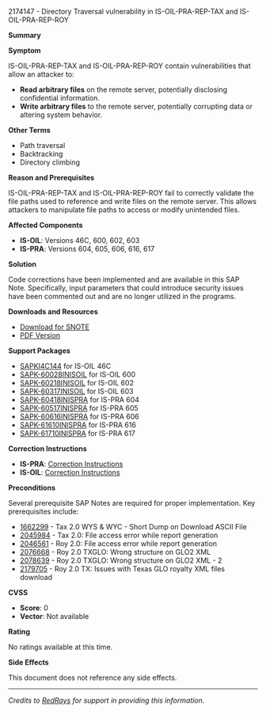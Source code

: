 2174147 - Directory Traversal vulnerability in IS-OIL-PRA-REP-TAX and IS-OIL-PRA-REP-ROY

**Summary**

**Symptom**

IS-OIL-PRA-REP-TAX and IS-OIL-PRA-REP-ROY contain vulnerabilities that allow an attacker to:

- **Read arbitrary files** on the remote server, potentially disclosing confidential information.
- **Write arbitrary files** to the remote server, potentially corrupting data or altering system behavior.

**Other Terms**

- Path traversal
- Backtracking
- Directory climbing

**Reason and Prerequisites**

IS-OIL-PRA-REP-TAX and IS-OIL-PRA-REP-ROY fail to correctly validate the file paths used to reference and write files on the remote server. This allows attackers to manipulate file paths to access or modify unintended files.

**Affected Components**

- **IS-OIL**: Versions 46C, 600, 602, 603
- **IS-PRA**: Versions 604, 605, 606, 616, 617

**Solution**

Code corrections have been implemented and are available in this SAP Note. Specifically, input parameters that could introduce security issues have been commented out and are no longer utilized in the programs.

**Downloads and Resources**

- [Download for SNOTE](https://notesdownloads.sap.com/note/0040000000299122018)
- [PDF Version](https://userapps.support.sap.com/sap/support/sfm/notes/print/0002174147?language=en-US&token=5C9B7B7C84221CDF3F3B760999970436)

**Support Packages**

- [SAPKI4C144](https://me.sap.com/supportpackage/SAPKI4C144) for IS-OIL 46C
- [SAPK-60028INISOIL](https://me.sap.com/supportpackage/SAPK-60028INISOIL) for IS-OIL 600
- [SAPK-60218INISOIL](https://me.sap.com/supportpackage/SAPK-60218INISOIL) for IS-OIL 602
- [SAPK-60317INISOIL](https://me.sap.com/supportpackage/SAPK-60317INISOIL) for IS-OIL 603
- [SAPK-60418INISPRA](https://me.sap.com/supportpackage/SAPK-60418INISPRA) for IS-PRA 604
- [SAPK-60517INISPRA](https://me.sap.com/supportpackage/SAPK-60517INISPRA) for IS-PRA 605
- [SAPK-60616INISPRA](https://me.sap.com/supportpackage/SAPK-60616INISPRA) for IS-PRA 606
- [SAPK-61610INISPRA](https://me.sap.com/supportpackage/SAPK-61610INISPRA) for IS-PRA 616
- [SAPK-61710INISPRA](https://me.sap.com/supportpackage/SAPK-61710INISPRA) for IS-PRA 617

**Correction Instructions**

- **IS-PRA**: [Correction Instructions](https://me.sap.com/corrins/0002174147/6572)
- **IS-OIL**: [Correction Instructions](https://me.sap.com/corrins/0002174147/11)

**Preconditions**

Several prerequisite SAP Notes are required for proper implementation. Key prerequisites include:

- [1662299](https://me.sap.com/notes/1662299) - Tax 2.0 WYS & WYC - Short Dump on Download ASCII File
- [2045984](https://me.sap.com/notes/2045984) - Tax 2.0: File access error while report generation
- [2046561](https://me.sap.com/notes/2046561) - Roy 2.0: File access error while report generation
- [2076668](https://me.sap.com/notes/2076668) - Roy 2.0 TXGLO: Wrong structure on GLO2 XML
- [2078639](https://me.sap.com/notes/2078639) - Roy 2.0 TXGLO: Wrong structure on GLO2 XML - 2
- [2179705](https://me.sap.com/notes/2179705) - Roy 2.0 TX: Issues with Texas GLO royalty XML files download

**CVSS**

- **Score**: 0
- **Vector**: Not available

**Rating**

No ratings available at this time.

**Side Effects**

This document does not reference any side effects.

---

*Credits to [RedRays](https://redrays.io) for support in providing this information.*